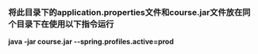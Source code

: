 ### 将此目录下的application.properties文件和course.jar文件放在同个目录下在使用以下指令运行
**java -jar course.jar --spring.profiles.active=prod**
